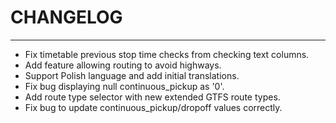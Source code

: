 # CHANGELOG
----------------------
 * Fix timetable previous stop time checks from checking text columns.
 * Add feature allowing routing to avoid highways.
 * Support Polish language and add initial translations.
 * Fix bug displaying null continuous_pickup as '0'.
 * Add route type selector with new extended GTFS route types.
 * Fix bug to update continuous_pickup/dropoff values correctly.